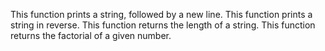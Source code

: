 This function prints a string, followed by a new line.
This function prints a string in reverse.
This function  returns the length of a string.
This function returns the factorial of a given number.
